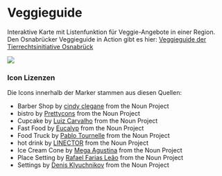 # Veggieguide
Interaktive Karte mit Listenfunktion für Veggie-Angebote in einer Region. 
Den Osnabrücker Veggieguide in Action gibt es hier: [Veggieguide der Tierrechtsinitiative Osnabrück](https://www.tierrechtsinitiative-os.de/veggieguide/)

![](./img/veggieguide_example.png)


### Icon Lizenzen 
Die Icons innerhalb der Marker stammen aus diesen Quellen:
 - Barber Shop by [cindy clegane](https://thenounproject.com/cindyclegane) from the Noun Project 
 - bistro by [Prettycons](https://thenounproject.com/andrei.manolache7) from the Noun Project 
 - Cupcake by [Luiz Carvalho](https://thenounproject.com/luizcarvalhoid) from the Noun Project 
 - Fast Food by [Eucalyp](https://thenounproject.com/eucalyp) from the Noun Project 
 - Food Truck by [Pablo Tournelle](https://thenounproject.com/sspecter777) from the Noun Project 
 - hot drink by [LINECTOR](https://thenounproject.com/linector) from the Noun Project 
 - Ice Cream Cone by [Mega Agustina](https://thenounproject.com/megaagustina067/) from the Noun Project 
 - Place Setting by [Rafael Farias Leão](https://thenounproject.com/rafaleao) from the Noun Project 
 - Settings by [Denis Klyuchnikov](https://thenounproject.com/denis.klyuchnikov.1/) from the Noun Project 



